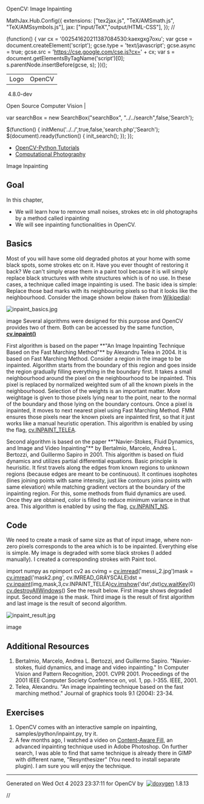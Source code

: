 

OpenCV: Image Inpainting

 MathJax.Hub.Config({
 extensions: ["tex2jax.js", "TeX/AMSmath.js", "TeX/AMSsymbols.js"],
 jax: ["input/TeX","output/HTML-CSS"],
});
//<![CDATA[
MathJax.Hub.Config(
{
 TeX: {
 Macros: {
 matTT: [ "\\[ \\left|\\begin{array}{ccc} #1 & #2 & #3\\\\ #4 & #5 & #6\\\\ #7 & #8 & #9 \\end{array}\\right| \\]", 9],
 fork: ["\\left\\{ \\begin{array}{l l} #1 & \\mbox{#2}\\\\ #3 & \\mbox{#4}\\\\ \\end{array} \\right.", 4],
 forkthree: ["\\left\\{ \\begin{array}{l l} #1 & \\mbox{#2}\\\\ #3 & \\mbox{#4}\\\\ #5 & \\mbox{#6}\\\\ \\end{array} \\right.", 6],
 forkfour: ["\\left\\{ \\begin{array}{l l} #1 & \\mbox{#2}\\\\ #3 & \\mbox{#4}\\\\ #5 & \\mbox{#6}\\\\ #7 & \\mbox{#8}\\\\ \\end{array} \\right.", 8],
 vecthree: ["\\begin{bmatrix} #1\\\\ #2\\\\ #3 \\end{bmatrix}", 3],
 vecthreethree: ["\\begin{bmatrix} #1 & #2 & #3\\\\ #4 & #5 & #6\\\\ #7 & #8 & #9 \\end{bmatrix}", 9],
 cameramatrix: ["#1 = \\begin{bmatrix} f\_x & 0 & c\_x\\\\ 0 & f\_y & c\_y\\\\ 0 & 0 & 1 \\end{bmatrix}", 1],
 distcoeffs: ["(k\_1, k\_2, p\_1, p\_2[, k\_3[, k\_4, k\_5, k\_6 [, s\_1, s\_2, s\_3, s\_4[, \\tau\_x, \\tau\_y]]]]) \\text{ of 4, 5, 8, 12 or 14 elements}"],
 distcoeffsfisheye: ["(k\_1, k\_2, k\_3, k\_4)"],
 hdotsfor: ["\\dots", 1],
 mathbbm: ["\\mathbb{#1}", 1],
 bordermatrix: ["\\matrix{#1}", 1]
 }
 }
}
);
//]]>

 (function() {
 var cx = '002541620211387084530:kaexgxg7oxu';
 var gcse = document.createElement('script');
 gcse.type = 'text/javascript';
 gcse.async = true;
 gcse.src = 'https://cse.google.com/cse.js?cx=' + cx;
 var s = document.getElementsByTagName('script')[0];
 s.parentNode.insertBefore(gcse, s);
 })();

|  |  |
| --- | --- |
| Logo | OpenCV
 4.8.0-dev

Open Source Computer Vision |

var searchBox = new SearchBox("searchBox", "../../search",false,'Search');

$(function() {
 initMenu('../../',true,false,'search.php','Search');
 $(document).ready(function() { init\_search(); });
});

* [OpenCV-Python Tutorials](../../d6/d00/tutorial_py_root.html "../../d6/d00/tutorial_py_root.html")
* [Computational Photography](../../d0/d07/tutorial_py_table_of_contents_photo.html "../../d0/d07/tutorial_py_table_of_contents_photo.html")

Image Inpainting  

## Goal

In this chapter,

* We will learn how to remove small noises, strokes etc in old photographs by a method called inpainting
* We will see inpainting functionalities in OpenCV.

## Basics

Most of you will have some old degraded photos at your home with some black spots, some strokes etc on it. Have you ever thought of restoring it back? We can't simply erase them in a paint tool because it is will simply replace black structures with white structures which is of no use. In these cases, a technique called image inpainting is used. The basic idea is simple: Replace those bad marks with its neighbouring pixels so that it looks like the neighbourhood. Consider the image shown below (taken from [Wikipedia](https://en.wikipedia.org/wiki/Inpainting "https://en.wikipedia.org/wiki/Inpainting")):

![inpaint_basics.jpg](../../inpaint_basics.jpg)

image
 Several algorithms were designed for this purpose and OpenCV provides two of them. Both can be accessed by the same function, **[cv.inpaint()](../../d7/d8b/group__photo__inpaint.html#gaedd30dfa0214fec4c88138b51d678085 "Restores the selected region in an image using the region neighborhood. ")**

First algorithm is based on the paper \*\*"An Image Inpainting Technique Based on the Fast Marching
Method"\*\* by Alexandru Telea in 2004. It is based on Fast Marching Method. Consider a region in the image to be inpainted. Algorithm starts from the boundary of this region and goes inside the region gradually filling everything in the boundary first. It takes a small neighbourhood around the pixel on the neighbourhood to be inpainted. This pixel is replaced by normalized weighted sum of all the known pixels in the neighbourhood. Selection of the weights is an important matter. More weightage is given to those pixels lying near to the point, near to the normal of the boundary and those lying on the boundary contours. Once a pixel is inpainted, it moves to next nearest pixel using Fast Marching Method. FMM ensures those pixels near the known pixels are inpainted first, so that it just works like a manual heuristic operation. This algorithm is enabled by using the flag, [cv.INPAINT\_TELEA](../../d7/d8b/group__photo__inpaint.html#gga8002a65f5a3328fbf15df81b842d3c3ca892824c38e258feb5e72f308a358d52e "Use the algorithm proposed by Alexandru Telea . ").

Second algorithm is based on the paper \*\*"Navier-Stokes, Fluid Dynamics, and Image and Video
Inpainting"\*\* by Bertalmio, Marcelo, Andrea L. Bertozzi, and Guillermo Sapiro in 2001. This algorithm is based on fluid dynamics and utilizes partial differential equations. Basic principle is heurisitic. It first travels along the edges from known regions to unknown regions (because edges are meant to be continuous). It continues isophotes (lines joining points with same intensity, just like contours joins points with same elevation) while matching gradient vectors at the boundary of the inpainting region. For this, some methods from fluid dynamics are used. Once they are obtained, color is filled to reduce minimum variance in that area. This algorithm is enabled by using the flag, [cv.INPAINT\_NS](../../d7/d8b/group__photo__inpaint.html#gga8002a65f5a3328fbf15df81b842d3c3ca05e763003a805e6c11c673a9f4ba7d07 "Use Navier-Stokes based method. ").

## Code

We need to create a mask of same size as that of input image, where non-zero pixels corresponds to the area which is to be inpainted. Everything else is simple. My image is degraded with some black strokes (I added manually). I created a corresponding strokes with Paint tool. 

import numpy as npimport cv2 as cvimg = [cv.imread](../../d4/da8/group__imgcodecs.html#ga288b8b3da0892bd651fce07b3bbd3a56 "../../d4/da8/group__imgcodecs.html#ga288b8b3da0892bd651fce07b3bbd3a56")('messi\_2.jpg')mask = [cv.imread](../../d4/da8/group__imgcodecs.html#ga288b8b3da0892bd651fce07b3bbd3a56 "../../d4/da8/group__imgcodecs.html#ga288b8b3da0892bd651fce07b3bbd3a56")('mask2.png', cv.IMREAD\_GRAYSCALE)dst = [cv.inpaint](../../d7/d8b/group__photo__inpaint.html#gaedd30dfa0214fec4c88138b51d678085 "../../d7/d8b/group__photo__inpaint.html#gaedd30dfa0214fec4c88138b51d678085")(img,mask,3,cv.INPAINT\_TELEA)[cv.imshow](../../df/d24/group__highgui__opengl.html#gaae7e90aa3415c68dba22a5ff2cefc25d "../../df/d24/group__highgui__opengl.html#gaae7e90aa3415c68dba22a5ff2cefc25d")('dst',dst)[cv.waitKey](../../d7/dfc/group__highgui.html#ga5628525ad33f52eab17feebcfba38bd7 "../../d7/dfc/group__highgui.html#ga5628525ad33f52eab17feebcfba38bd7")(0)[cv.destroyAllWindows](../../d7/dfc/group__highgui.html#ga6b7fc1c1a8960438156912027b38f481 "../../d7/dfc/group__highgui.html#ga6b7fc1c1a8960438156912027b38f481")() See the result below. First image shows degraded input. Second image is the mask. Third image is the result of first algorithm and last image is the result of second algorithm.

![inpaint_result.jpg](../../inpaint_result.jpg)

image
## Additional Resources

1. Bertalmio, Marcelo, Andrea L. Bertozzi, and Guillermo Sapiro. "Navier-stokes, fluid dynamics,
and image and video inpainting." In Computer Vision and Pattern Recognition, 2001. CVPR 2001. Proceedings of the 2001 IEEE Computer Society Conference on, vol. 1, pp. I-355. IEEE, 2001.
2. Telea, Alexandru. "An image inpainting technique based on the fast marching method." Journal of graphics tools 9.1 (2004): 23-34.

## Exercises

1. OpenCV comes with an interactive sample on inpainting, samples/python/inpaint.py, try it.
2. A few months ago, I watched a video on [Content-Aware Fill](https://www.youtube.com/watch?v=ZtoUiplKa2A "https://www.youtube.com/watch?v=ZtoUiplKa2A"), an advanced inpainting technique used in Adobe Photoshop. On further search, I was able to find that same technique is already there in GIMP with different name, "Resynthesizer" (You need to install separate plugin). I am sure you will enjoy the technique.

---

Generated on Wed Oct 4 2023 23:37:11 for OpenCV by  [![doxygen](../../doxygen.png)](http://www.doxygen.org/index.html "http://www.doxygen.org/index.html") 1.8.13

//<![CDATA[
addTutorialsButtons();
//]]>

